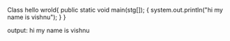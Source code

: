 Class hello wrold{
public static void main(stg[]);
{
system.out.println("hi my name is vishnu");
}
}

output:
hi my name is vishnu
